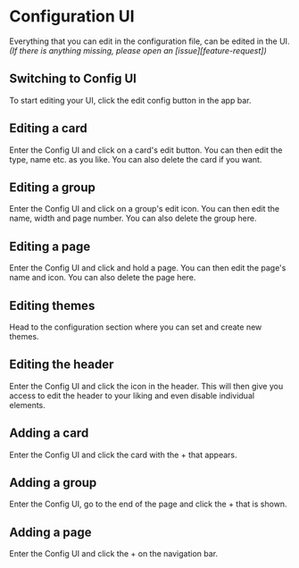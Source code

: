# Configuration UI

Everything that you can edit in the configuration file, can be edited in the
UI. _(If there is anything missing, please open an [issue][feature-request])_

## Switching to Config UI

To start editing your UI, click the edit config button in the app bar.

## Editing a card

Enter the Config UI and click on a card's edit button. You can then edit the
 type, name etc. as you like. You can also delete the card if you want.

## Editing a group

Enter the Config UI and click on a group's edit icon. You can then edit the name,
width and page number. You can also delete the group here.

## Editing a page

Enter the Config UI and click and hold a page. You can then edit the page's
name and icon. You can also delete the page here.

## Editing themes

Head to the configuration section where you can set and create new themes.

## Editing the header

Enter the Config UI and click the icon in the header. This will then give you
access to edit the header to your liking and even disable individual elements.

## Adding a card

Enter the Config UI and click the card with the + that appears.

## Adding a group

Enter the Config UI, go to the end of the page and click the + that is shown.

## Adding a page

Enter the Config UI and click the + on the navigation bar.
